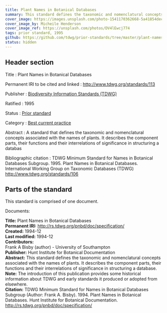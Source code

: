 ```yaml
---
title: Plant Names in Botanical Databases
summary: This standard defines the taxonomic and nomenclatural concepts associated with the names of plants. It describes the component parts, their functions and their interrelations of significance in structuring a database. The appendices provide an outline of a preliminary data dictionary illustrating possible elements and their properties. It does not provide a data model or a data format.
cover_image: https://images.unsplash.com/photo-1541170362668-5a41854decee
cover_image_by: Micheile Henderson
cover_image_ref: https://unsplash.com/photos/DV4lEwcj774
tags: prior standard, 1995
github: https://github.com/tdwg/prior-standards/tree/master/plant-names-in-botanical-databases
status: hidden
---
```


## Header section

Title
: Plant Names in Botanical Databases

Permanent IRI to be cited and linked
: <http://www.tdwg.org/standards/113>

Publisher
: [Biodiversity Information Standards (TDWG)](https://www.tdwg.org/)

Ratified
: 1995

Status
: [Prior standard](https://www.tdwg.org/standards/status-and-categories/)

Category
: [Best current practice](https://www.tdwg.org/standards/status-and-categories/)

Abstract
: A standard that defines the taxonomic and nomenclatural concepts associated with the names of plants. It describes the component parts, their functions and their interrelations of significance in structuring a databas

Bibliographic citation
: TDWG Minimum Standard for Names in Botanical Databases Subgroup. 1995. Plant Names in Botanical Databases. International Working Group on Taxonomic Databases (TDWG) http://www.tdwg.org/standards/106

## Parts of the standard

This standard is comprised of one document. 

Documents:

**Title:** Plant Names in Botanical Databases\
**Permanent IRI:** <a href="https://github.com/tdwg/prior-standards/blob/master/plant-names-in-botanical-databases/113-528-1-RV.pdf">http://rs.tdwg.org/pnbd/doc/specification/</a>\
**Created:** 1994-12\
**Last modified:** 1994-12\
**Contributors:**\
Frank A Bisby  (author) - University of Southampton \
**Publisher:** Hunt Institute for Botanical Documentation\
**Abstract:** This standard defines the taxonomic and nomenclatural concepts associated with the names of plants. It describes the component parts, their functions and their interrelations of significance in structuring a database. \
**Note:** The introduction of this publication provides some historical information about TDWG and early standards it produced or adopted from elsewhere.\
**Citation:** TDWG Minimum Standard for Names in Botanical Databases Subgroup (Author: Frank A. Bisby). 1994. Plant Names in Botanical Databases. Hunt Institute for Botanical Documentation. http://rs.tdwg.org/pnbd/doc/specification/

